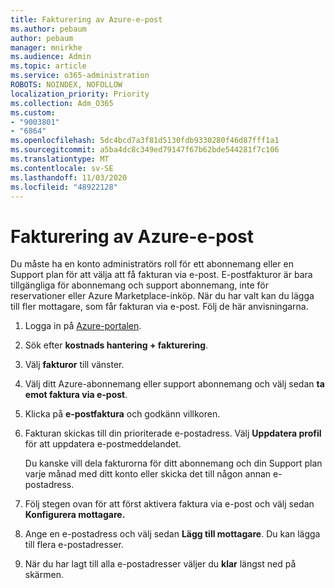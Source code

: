 ```yaml
---
title: Fakturering av Azure-e-post
ms.author: pebaum
author: pebaum
manager: mnirkhe
ms.audience: Admin
ms.topic: article
ms.service: o365-administration
ROBOTS: NOINDEX, NOFOLLOW
localization_priority: Priority
ms.collection: Adm_O365
ms.custom:
- "9003801"
- "6864"
ms.openlocfilehash: 5dc4bcd7a3f81d5130fdb9330280f46d87fff1a1
ms.sourcegitcommit: a5ba4dc8c349ed79147f67b62bde544281f7c106
ms.translationtype: MT
ms.contentlocale: sv-SE
ms.lasthandoff: 11/03/2020
ms.locfileid: "48922128"
---
```

# <a name="azure-email-invoicing"></a>Fakturering av Azure-e-post

Du måste ha en konto administratörs roll för ett abonnemang eller en Support plan för att välja att få fakturan via e-post. E-postfakturor är bara tillgängliga för abonnemang och support abonnemang, inte för reservationer eller Azure Marketplace-inköp. När du har valt kan du lägga till fler mottagare, som får fakturan via e-post. Följ de här anvisningarna.

1. Logga in på [Azure-portalen](https://portal.azure.com/).
2. Sök efter **kostnads hantering + fakturering**.
3. Välj **fakturor** till vänster.
4. Välj ditt Azure-abonnemang eller support abonnemang och välj sedan **ta emot faktura via e-post**.
5. Klicka på **e-postfaktura** och godkänn villkoren.
6. Fakturan skickas till din prioriterade e-postadress. Välj **Uppdatera profil** för att uppdatera e-postmeddelandet.  

    Du kanske vill dela fakturorna för ditt abonnemang och din Support plan varje månad med ditt konto eller skicka det till någon annan e-postadress.  

7. Följ stegen ovan för att först aktivera faktura via e-post och välj sedan  **Konfigurera mottagare.**
8. Ange en e-postadress och välj sedan **Lägg till mottagare**. Du kan lägga till flera e-postadresser.
9. När du har lagt till alla e-postadresser väljer du **klar** längst ned på skärmen.
